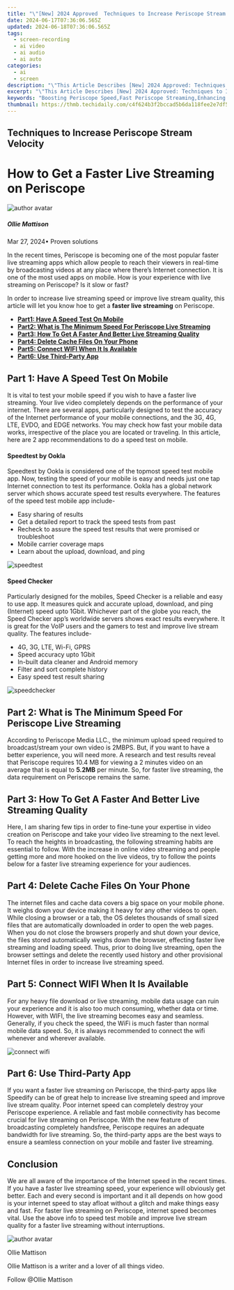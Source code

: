 ```yaml
---
title: "\"[New] 2024 Approved  Techniques to Increase Periscope Stream Velocity\""
date: 2024-06-17T07:36:06.565Z
updated: 2024-06-18T07:36:06.565Z
tags: 
  - screen-recording
  - ai video
  - ai audio
  - ai auto
categories: 
  - ai
  - screen
description: "\"This Article Describes [New] 2024 Approved: Techniques to Increase Periscope Stream Velocity\""
excerpt: "\"This Article Describes [New] 2024 Approved: Techniques to Increase Periscope Stream Velocity\""
keywords: "Boosting Periscope Speed,Fast Periscope Streaming,Enhancing Live Feeds,Accelerating Video Transmission,Optimize Periscope Velocity,Elevate Stream Quality,Improve Periscope Bands"
thumbnail: https://thmb.techidaily.com/c4f624b3f2bccad5b6da118fee2e7df55a3a172015085fad0a0d2520bcd157aa.jpg
---
```


## Techniques to Increase Periscope Stream Velocity

# How to Get a Faster Live Streaming on Periscope

![author avatar](https://images.wondershare.com/filmora/article-images/ollie-mattison.jpg)

##### Ollie Mattison

 Mar 27, 2024• Proven solutions

 In the recent times, Periscope is becoming one of the most popular faster live streaming apps which allow people to reach their viewers in real-time by broadcasting videos at any place where there’s Internet connection. It is one of the most used apps on mobile. How is your experience with live streaming on Periscope? Is it slow or fast?

 In order to increase live streaming speed or improve live stream quality, this article will let you know hoe to get a **faster live streaming** on Periscope.

* [**Part1: Have A Speed Test On Mobile**](#part1)
* [**Part2: What is The Minimum Speed For Periscope Live Streaming**](#part2)
* [**Part3: How To Get A Faster And Better Live Streaming Quality**](#part3)
* [**Part4: Delete Cache Files On Your Phone**](#part4)
* [**Part5: Connect WIFI When It Is Available**](#part5)
* [**Part6: Use Third-Party App**](#part6)

## Part 1: Have A Speed Test On Mobile

 It is vital to test your mobile speed if you wish to have a faster live streaming. Your live video completely depends on the performance of your internet. There are several apps, particularly designed to test the accuracy of the Internet performance of your mobile connections, and the 3G, 4G, LTE, EVDO, and EDGE networks. You may check how fast your mobile data works, irrespective of the place you are located or traveling. In this article, here are 2 app recommendations to do a speed test on mobile.

#### Speedtest by Ookla

 Speedtest by Ookla is considered one of the topmost speed test mobile app. Now, testing the speed of your mobile is easy and needs just one tap Internet connection to test its performance. Ookla has a global network server which shows accurate speed test results everywhere. The features of the speed test mobile app include-

* Easy sharing of results
* Get a detailed report to track the speed tests from past
* Recheck to assure the speed test results that were promised or troubleshoot
* Mobile carrier coverage maps
* Learn about the upload, download, and ping

![speedtest](https://images.wondershare.com/filmora/article-images/speedtest.JPG)

#### Speed Checker

 Particularly designed for the mobiles, Speed Checker is a reliable and easy to use app. It measures quick and accurate upload, download, and ping (Internet) speed upto 1Gbit. Whichever part of the globe you reach, the Speed Checker app’s worldwide servers shows exact results everywhere. It is great for the VoIP users and the gamers to test and improve live stream quality. The features include-

* 4G, 3G, LTE, Wi-Fi, GPRS
* Speed accuracy upto 1Gbit
* In-built data cleaner and Android memory
* Filter and sort complete history
* Easy speed test result sharing

![speedchecker](https://images.wondershare.com/filmora/article-images/speedchecker.JPG)

## Part 2: What is The Minimum Speed For Periscope Live Streaming

 According to Periscope Media LLC., the minimum upload speed required to broadcast/stream your own video is 2MBPS. But, if you want to have a better experience, you will need more. A research and test results reveal that Periscope requires 10.4 MB for viewing a 2 minutes video on an average that is equal to **5.2MB** per minute. So, for faster live streaming, the data requirement on Periscope remains the same.

## Part 3: How To Get A Faster And Better Live Streaming Quality

 Here, I am sharing few tips in order to fine-tune your expertise in video creation on Periscope and take your video live streaming to the next level. To reach the heights in broadcasting, the following streaming habits are essential to follow. With the increase in online video streaming and people getting more and more hooked on the live videos, try to follow the points below for a faster live streaming experience for your audiences.

## Part 4: Delete Cache Files On Your Phone

 The internet files and cache data covers a big space on your mobile phone. It weighs down your device making it heavy for any other videos to open. While closing a browser or a tab, the OS deletes thousands of small sized files that are automatically downloaded in order to open the web pages. When you do not close the browsers properly and shut down your device, the files stored automatically weighs down the browser, effecting faster live streaming and loading speed. Thus, prior to doing live streaming, open the browser settings and delete the recently used history and other provisional Internet files in order to increase live streaming speed.

## Part 5: Connect WIFI When It Is Available

 For any heavy file download or live streaming, mobile data usage can ruin your experience and it is also too much consuming, whether data or time. However, with WIFI, the live streaming becomes easy and seamless. Generally, if you check the speed, the WiFi is much faster than normal mobile data speed. So, it is always recommended to connect the wifi whenever and wherever available.

![connect wifi](https://images.wondershare.com/filmora/article-images/connect-wifi.JPG)

## Part 6: Use Third-Party App

 If you want a faster live streaming on Periscope, the third-party apps like Speedify can be of great help to increase live streaming speed and improve live stream quality. Poor internet speed can completely destroy your Periscope experience. A reliable and fast mobile connectivity has become crucial for live streaming on Periscope. With the new feature of broadcasting completely handsfree, Periscope requires an adequate bandwidth for live streaming. So, the third-party apps are the best ways to ensure a seamless connection on your mobile and faster live streaming.

## Conclusion

 We are all aware of the importance of the Internet speed in the recent times. If you have a faster live streaming speed, your experience will obviously get better. Each and every second is important and it all depends on how good is your internet speed to stay afloat without a glitch and make things easy and fast. For faster live streaming on Periscope, internet speed becomes vital. Use the above info to speed test mobile and improve live stream quality for a faster live streaming without interruptions.

![author avatar](https://images.wondershare.com/filmora/article-images/ollie-mattison.jpg)

Ollie Mattison

Ollie Mattison is a writer and a lover of all things video.

Follow @Ollie Mattison


<ins class="adsbygoogle"
     style="display:block"
     data-ad-format="autorelaxed"
     data-ad-client="ca-pub-7571918770474297"
     data-ad-slot="1223367746"></ins>



<ins class="adsbygoogle"
     style="display:block"
     data-ad-client="ca-pub-7571918770474297"
     data-ad-slot="8358498916"
     data-ad-format="auto"
     data-full-width-responsive="true"></ins>



